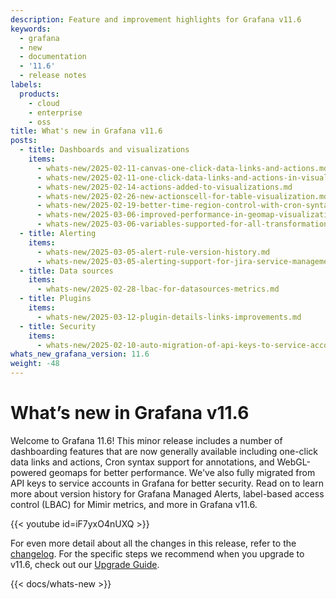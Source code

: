 ```yaml
---
description: Feature and improvement highlights for Grafana v11.6
keywords:
  - grafana
  - new
  - documentation
  - '11.6'
  - release notes
labels:
  products:
    - cloud
    - enterprise
    - oss
title: What's new in Grafana v11.6
posts:
  - title: Dashboards and visualizations
    items:
      - whats-new/2025-02-11-canvas-one-click-data-links-and-actions.md
      - whats-new/2025-02-11-one-click-data-links-and-actions-in-visualizations.md
      - whats-new/2025-02-14-actions-added-to-visualizations.md
      - whats-new/2025-02-26-new-actionscell-for-table-visualization.md
      - whats-new/2025-02-19-better-time-region-control-with-cron-syntax.md
      - whats-new/2025-03-06-improved-performance-in-geomap-visualizations.md
      - whats-new/2025-03-06-variables-supported-for-all-transformations.md
  - title: Alerting
    items:
      - whats-new/2025-03-05-alert-rule-version-history.md
      - whats-new/2025-03-05-alerting-support-for-jira-service-management-contact-point.md
  - title: Data sources
    items:
      - whats-new/2025-02-28-lbac-for-datasources-metrics.md
  - title: Plugins
    items:
      - whats-new/2025-03-12-plugin-details-links-improvements.md
  - title: Security
    items:
      - whats-new/2025-02-10-auto-migration-of-api-keys-to-service-accounts.md
whats_new_grafana_version: 11.6
weight: -48
---
```


# What’s new in Grafana v11.6

Welcome to Grafana 11.6! This minor release includes a number of dashboarding features that are now generally available including one-click data links and actions, Cron syntax support for annotations, and WebGL-powered geomaps for better performance. We've also fully migrated from API keys to service accounts in Grafana for better security. Read on to learn more about version history for Grafana Managed Alerts, label-based access control (LBAC) for Mimir metrics, and more in Grafana v11.6.

{{< youtube id=iF7yxO4nUXQ >}}

For even more detail about all the changes in this release, refer to the [changelog](https://github.com/grafana/grafana/blob/main/CHANGELOG.md). For the specific steps we recommend when you upgrade to v11.6, check out our [Upgrade Guide](https://grafana.com/docs/grafana/<GRAFANA_VERSION>/upgrade-guide/upgrade-v11.6/).

{{< docs/whats-new  >}}
